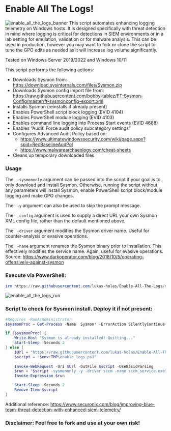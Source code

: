 # Enable All The Logs!
![enable_all_the_logs_banner](https://raw.githubusercontent.com/lukas-holas/Enable-All-The-Logs/main/enable_all_the_logs.png?raw=true)
This script automates enhancing logging telemetry on Windows hosts. It is designed specifically with threat detection in mind where logging is critical for detections in SIEM environments or in a lab setting for emulation, validation or for malware analysis. This can be used in production, however you may want to fork or clone the script to tune the GPO edits as needed as it will increase log volume significantly. 

Tested on Windows Server 2019/2022 and Windows 10/11

This script performs the following actions:
* Downloads Sysmon from: https://download.sysinternals.com/files/Sysmon.zip
* Downloads Sysmon config import file from: https://raw.githubusercontent.com/bobby-tablez/FT-Sysmon-Config/master/ft-sysmonconfig-export.xml
* Installs Sysmon (reinstalls if already present)
* Enables PowerShell script block logging (EVID 4104)
* Enables PowerShell module logging (EVID 4103)
* Enables command line logging into Process Start events (EVID 4688)
* Enables “Audit: Force audit policy subcategory settings”
* Configures Advanced Audit Policy based on:
    * https://www.ultimatewindowssecurity.com/wiki/page.aspx?spid=RecBaselineAudPol
    * https://www.malwarearchaeology.com/cheat-sheets
* Cleans up temporary downloaded files

### Usage

The ` -sysmononly` argument can be passed into the script if your goal is to only download and install Sysmon. Otherwise, running the script without any parameters will install Sysmon, enable PowerShell script block/module logging and make GPO changes.

The ` -y` argument can also be used to skip the prompt message.

The ` -config` argument is used to supply a direct URL your own Sysmon XML config file, rather than the default mentioned above.

The ` -driver` argument modifies the Sysmon driver name. Useful for counter-analysis or evasive operations.

The ` -name` argument renames the Sysmon binary prior to installation. This effectively modifies the service name. Again, useful for evasive operations. Source: https://www.darkoperator.com/blog/2018/10/5/operating-offensively-against-sysmon

### Execute via PowerShell:
```powershell
irm https://raw.githubusercontent.com/lukas-holas/Enable-All-The-Logs/main/enable_logs.ps1|iex
```
![enable_all_the_logs_run](https://raw.githubusercontent.com/lukas-holas/Enable-All-The-Logs/main/enable_all_the_logs_run_2.png?raw=true)

### Script to check for Sysmon install. Deploy it if not present:
```powershell
#Requires -RunAsAdministrator
$sysmonProc = Get-Process -Name  Sysmon* -ErrorAction SilentlyContinue

if ($sysmonProc) {
    Write-Host "Sysmon is already installed! Quitting..."
    Start-Sleep -Seconds 2
} else {
    $Url = "https://raw.githubusercontent.com/lukas-holas/Enable-All-The-Logs/main/enable_logs.ps1"
    $script = "$env:TMP\enable_logs.ps1"
    
    Invoke-WebRequest -Uri $Url -OutFile $script -UseBasicParsing
    $run = "$script -sysmononly -y -driver sccm -name sccm_service.exe"
    Invoke-Expression $run

    Start-Sleep -Seconds 2
    Remove-Item $script
}
```
Additional reference: https://www.securonix.com/blog/improving-blue-team-threat-detection-with-enhanced-siem-telemetry/

### Disclaimer: Feel free to fork and use at your own risk!

